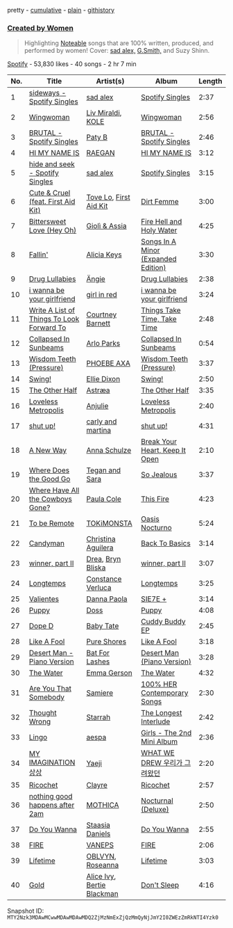 pretty - [cumulative](/playlists/cumulative/37i9dQZF1DX7JO5vzoPTXR.md) - [plain](/playlists/plain/37i9dQZF1DX7JO5vzoPTXR) - [githistory](https://github.githistory.xyz/mackorone/spotify-playlist-archive/blob/main/playlists/plain/37i9dQZF1DX7JO5vzoPTXR)

### [Created by Women](https://open.spotify.com/playlist/37i9dQZF1DX7JO5vzoPTXR)

> Highlighting <a href="http://noteable.spotify.com">Noteable</a> songs that are 100% written, produced, and performed by women! Cover: <a href="https://open.spotify.com/artist/3i8iJVU0mtgzbZsuF1AoJ3?si=PCKf\-xH\_SRCwNZb9GDfoJQ">sad alex,</a> <a href="https://open.spotify.com/artist/5tHkHru8vN2x9R9Y1Pmzvp?si=2wIRxdDVS9GIxMs\-t9mQOQ&nd=1">G.Smith,</a> and Suzy Shinn.

[Spotify](https://open.spotify.com/user/spotify) - 53,830 likes - 40 songs - 2 hr 7 min

| No. | Title | Artist(s) | Album | Length |
|---|---|---|---|---|
| 1 | [sideways \- Spotify Singles](https://open.spotify.com/track/7rI64a9imOPZchFjCKrKMo) | [sad alex](https://open.spotify.com/artist/3i8iJVU0mtgzbZsuF1AoJ3) | [Spotify Singles](https://open.spotify.com/album/3VatuOfSnHjlzPsIk2ZEdZ) | 2:37 |
| 2 | [Wingwoman](https://open.spotify.com/track/0Hhx4yhcOFlRwl8ezjgvdW) | [Liv Miraldi](https://open.spotify.com/artist/3kqX5Myzg59lBJTPZmJTzY), [KOLE](https://open.spotify.com/artist/7qie8FfXQTHp0azRKySWd8) | [Wingwoman](https://open.spotify.com/album/5EB076dHjDLSI27bJw6PMi) | 2:56 |
| 3 | [BRUTAL \- Spotify Singles](https://open.spotify.com/track/5AC90O0tMO4CWUpvrnDnfw) | [Paty B](https://open.spotify.com/artist/6Uj2QB9FBerTdckLZfCzPs) | [BRUTAL \- Spotify Singles](https://open.spotify.com/album/5wp3pD6boCVYnvin1jIBqW) | 2:46 |
| 4 | [HI MY NAME IS](https://open.spotify.com/track/4c9p6pcoc13Rdw84HdHzoS) | [RAEGAN](https://open.spotify.com/artist/2nB2BHirpyBx2sJc4QKfwz) | [HI MY NAME IS](https://open.spotify.com/album/3FWYRNLRnd8wTRrrQovq2K) | 3:12 |
| 5 | [hide and seek \- Spotify Singles](https://open.spotify.com/track/1Tdwor7XIfNx4K5PlNOfbj) | [sad alex](https://open.spotify.com/artist/3i8iJVU0mtgzbZsuF1AoJ3) | [Spotify Singles](https://open.spotify.com/album/3VatuOfSnHjlzPsIk2ZEdZ) | 3:15 |
| 6 | [Cute & Cruel \(feat\. First Aid Kit\)](https://open.spotify.com/track/3DINd29wTWdZEiH7JS0G0W) | [Tove Lo](https://open.spotify.com/artist/4NHQUGzhtTLFvgF5SZesLK), [First Aid Kit](https://open.spotify.com/artist/21egYD1eInY6bGFcniCRT1) | [Dirt Femme](https://open.spotify.com/album/3755MjOhMsW1I9u9mh3xPF) | 3:00 |
| 7 | [Bittersweet Love \(Hey Oh\)](https://open.spotify.com/track/0RVKiAxra7NF8dCugGfYWu) | [Giolì & Assia](https://open.spotify.com/artist/6mM9a86Nrw0y7f9MaJGbpU) | [Fire Hell and Holy Water](https://open.spotify.com/album/0ZTKj2OdsF2gI2npmAADAQ) | 4:25 |
| 8 | [Fallin'](https://open.spotify.com/track/3unsLiH5FXmaDWtT5Imolu) | [Alicia Keys](https://open.spotify.com/artist/3DiDSECUqqY1AuBP8qtaIa) | [Songs In A Minor \(Expanded Edition\)](https://open.spotify.com/album/1SLgJeTdzDAJLcDyQqoWnu) | 3:30 |
| 9 | [Drug Lullabies](https://open.spotify.com/track/0crvkhNhggZSOKgR0q8GKk) | [Ängie](https://open.spotify.com/artist/3pgtze01npIBY3DCDD5flw) | [Drug Lullabies](https://open.spotify.com/album/4HorkGQJ8fYcwMsF8rfm4P) | 2:38 |
| 10 | [i wanna be your girlfriend](https://open.spotify.com/track/5PjdC2gMATetx5xdnwGUu7) | [girl in red](https://open.spotify.com/artist/3uwAm6vQy7kWPS2bciKWx9) | [i wanna be your girlfriend](https://open.spotify.com/album/14cEutEbb3i2vDp3ZopdJf) | 3:24 |
| 11 | [Write A List of Things To Look Forward To](https://open.spotify.com/track/5MI8umTu0luQ4wQPm87adK) | [Courtney Barnett](https://open.spotify.com/artist/4OOlG5eBXSkSAAEeKjJb5Y) | [Things Take Time, Take Time](https://open.spotify.com/album/3InSvUCYvJ5XWg6PegGNCv) | 2:48 |
| 12 | [Collapsed In Sunbeams](https://open.spotify.com/track/6mX9vCy6Mie9QBlSpa7AGp) | [Arlo Parks](https://open.spotify.com/artist/4kIwETcbpuFgRukE8o7Opx) | [Collapsed In Sunbeams](https://open.spotify.com/album/42joEEymK7EIHODfNB4yug) | 0:54 |
| 13 | [Wisdom Teeth \(Pressure\)](https://open.spotify.com/track/0hlw0nX72NsfvxW65IHo4H) | [PHOEBE AXA](https://open.spotify.com/artist/0bqSQqtFaTv208uFybOlPv) | [Wisdom Teeth \(Pressure\)](https://open.spotify.com/album/1LEoTYcHLxUFDDMlHAOcl3) | 3:37 |
| 14 | [Swing!](https://open.spotify.com/track/6As82n96RAwuoR9Y69N0EB) | [Ellie Dixon](https://open.spotify.com/artist/4mvJltDSlBawXCZhq6NAso) | [Swing!](https://open.spotify.com/album/3LrxGxVT1ScQcKHkPHjzuD) | 2:50 |
| 15 | [The Other Half](https://open.spotify.com/track/5y0zyLUouDOQPLODwsaRE1) | [Astræa](https://open.spotify.com/artist/799p2CSGw9GjO2X5pAB3ZH) | [The Other Half](https://open.spotify.com/album/2Ucyip2WdtO9T37bjpcIRD) | 3:35 |
| 16 | [Loveless Metropolis](https://open.spotify.com/track/1sH4YEL45jzIDrGMQfTBeG) | [Anjulie](https://open.spotify.com/artist/4DTbdShHu2RPYEEMUp2XWV) | [Loveless Metropolis](https://open.spotify.com/album/0c8hYTbIVy5IbTix4R4r0R) | 2:40 |
| 17 | [shut up!](https://open.spotify.com/track/0XuYhYm3heLcyLw8U2oLL5) | [carly and martina](https://open.spotify.com/artist/7D7UTmb1NyT7aOyi3nw1Uz) | [shut up!](https://open.spotify.com/album/03LXoz92n7O3C8ASWsYWzR) | 4:31 |
| 18 | [A New Way](https://open.spotify.com/track/0xKXW1Ao5w3c5hVoPPZ4V6) | [Anna Schulze](https://open.spotify.com/artist/2BvQMHekTHeLPFBmXMYeR8) | [Break Your Heart, Keep It Open](https://open.spotify.com/album/0UUvYzhW5L7NdjSbF9rTW0) | 2:10 |
| 19 | [Where Does the Good Go](https://open.spotify.com/track/0L7QCEXQBDAtEyK1x72Sw0) | [Tegan and Sara](https://open.spotify.com/artist/5e1BZulIiYWPRm8yogwUYH) | [So Jealous](https://open.spotify.com/album/2yNhqBKfZPzrxRJqGMbSz9) | 3:37 |
| 20 | [Where Have All the Cowboys Gone?](https://open.spotify.com/track/2ck13qfgRZ1msyEJlDqzvk) | [Paula Cole](https://open.spotify.com/artist/08DLZqQd6XDAVteF9nSEJ1) | [This Fire](https://open.spotify.com/album/5cUiPJUUMfNQr0ELSDGscs) | 4:23 |
| 21 | [To be Remote](https://open.spotify.com/track/5H8UXv6QKr8qHWZ9DAGiUL) | [TOKiMONSTA](https://open.spotify.com/artist/3VwKSHAfgzV1DOHV0aANCI) | [Oasis Nocturno](https://open.spotify.com/album/50vgSpF6a7VAOUj9XRR2H1) | 5:24 |
| 22 | [Candyman](https://open.spotify.com/track/5lUTzPuiloBHm1qEaJcJfF) | [Christina Aguilera](https://open.spotify.com/artist/1l7ZsJRRS8wlW3WfJfPfNS) | [Back To Basics](https://open.spotify.com/album/0zRJsgzHZUUdk8Rjk6Segd) | 3:14 |
| 23 | [winner, part II](https://open.spotify.com/track/5Ra8WcMrLFQRW9OdsCyoTH) | [Drea](https://open.spotify.com/artist/5y8t1h8bv3Rpj4nRiGkgXz), [Bryn Bliska](https://open.spotify.com/artist/1Ww2WsgV84jbSEJoc63QSS) | [winner, part II](https://open.spotify.com/album/086R3VgEhWJSSL4qGMzCXG) | 3:07 |
| 24 | [Longtemps](https://open.spotify.com/track/4zknJSVJSOg901ZhJKiHlV) | [Constance Verluca](https://open.spotify.com/artist/3U5KQH9JnodfSh729oOKgq) | [Longtemps](https://open.spotify.com/album/5c5n91kp1qmh2DUp9p56jT) | 3:25 |
| 25 | [Valientes](https://open.spotify.com/track/7Fyobg4Z7w4IWA36f8Sx0G) | [Danna Paola](https://open.spotify.com/artist/5xSx2FM8mQnrfgM1QsHniB) | [SIE7E +](https://open.spotify.com/album/5LIIJcPOYm4G4mFw9ydeBE) | 3:14 |
| 26 | [Puppy](https://open.spotify.com/track/6h7WnYtD8BTlRwCqrfFxly) | [Doss](https://open.spotify.com/artist/7bQLFALIEawxhkyFiiLVhM) | [Puppy](https://open.spotify.com/album/1aSB8LZ9XAzTkAHOWG60yn) | 4:08 |
| 27 | [Dope D](https://open.spotify.com/track/0LPv6AumQeEm0ZyszcpAoI) | [Baby Tate](https://open.spotify.com/artist/3IJ21966TwNZI24MwZHMu4) | [Cuddy Buddy EP](https://open.spotify.com/album/081nQqpKd5T7hU2cQ79xhC) | 2:45 |
| 28 | [Like A Fool](https://open.spotify.com/track/130pX7rTs7TPoHDrQun3y0) | [Pure Shores](https://open.spotify.com/artist/42CdKQR7lo8cgIyufa0DQr) | [Like A Fool](https://open.spotify.com/album/2TxH5QTQr8eQuKQ2xRPh91) | 3:18 |
| 29 | [Desert Man \- Piano Version](https://open.spotify.com/track/5PbH4oB3MK6khwE9tBcrJf) | [Bat For Lashes](https://open.spotify.com/artist/6l77PmL5iuEEcYjGl8K6s7) | [Desert Man \(Piano Version\)](https://open.spotify.com/album/4HTYKRgFXPblODKK54U9Qv) | 3:28 |
| 30 | [The Water](https://open.spotify.com/track/4Hk2dr9nz9I47ycNmizOAW) | [Emma Gerson](https://open.spotify.com/artist/6fdclqjSC1tdBYTqU8i7TT) | [The Water](https://open.spotify.com/album/6T5xiH1goTpHdDrUbZe400) | 4:32 |
| 31 | [Are You That Somebody](https://open.spotify.com/track/6yghcnvYxOFAoz2i0Kttmp) | [Samiere](https://open.spotify.com/artist/4KMbziFBZXfV82kIfJywWJ) | [100% HER Contemporary Songs](https://open.spotify.com/album/3dhsJaOxFtezDOVzPoLRkY) | 2:30 |
| 32 | [Thought Wrong](https://open.spotify.com/track/7dsnmZCwJDgptq8gH6N7xP) | [Starrah](https://open.spotify.com/artist/6DpWtzfwV8fcwP6fXckDVu) | [The Longest Interlude](https://open.spotify.com/album/7pec82DONDwfIeTXJAnFys) | 2:42 |
| 33 | [Lingo](https://open.spotify.com/track/3tB10LUdisNWISpLw5gPCk) | [aespa](https://open.spotify.com/artist/6YVMFz59CuY7ngCxTxjpxE) | [Girls \- The 2nd Mini Album](https://open.spotify.com/album/4w1dbvUy1crv0knXQvcSeY) | 2:36 |
| 34 | [MY IMAGINATION 상상](https://open.spotify.com/track/2WWtQEsjxl7cVKx352Z40D) | [Yaeji](https://open.spotify.com/artist/2RqrWplViWHSGLzlhmDcbt) | [WHAT WE DREW 우리가 그려왔던](https://open.spotify.com/album/2WCnWcLzQj6nXIdJNeVUjM) | 2:20 |
| 35 | [Ricochet](https://open.spotify.com/track/0cbYbpmZ0VP2DwxaDQwBER) | [Clayre](https://open.spotify.com/artist/0MUz7kTqWwA0XjWIOLIiuv) | [Ricochet](https://open.spotify.com/album/4HmtHgR1KYxoOdxkeKKWIT) | 2:57 |
| 36 | [nothing good happens after 2am](https://open.spotify.com/track/36yiFgjl9mvSgLWjwv0DS7) | [MOTHICA](https://open.spotify.com/artist/1JhiIIXT9DWqEU3BYFZwGA) | [Nocturnal \(Deluxe\)](https://open.spotify.com/album/3lsu0Vp20MZEsHdTDE6G8I) | 2:50 |
| 37 | [Do You Wanna](https://open.spotify.com/track/57R8c5G1hnjCFNUHgdiFfC) | [Staasia Daniels](https://open.spotify.com/artist/0VLvev050tpAMCM7FeVZ0n) | [Do You Wanna](https://open.spotify.com/album/07qWqYUaNoD3bUqJfd8K9o) | 2:55 |
| 38 | [FIRE](https://open.spotify.com/track/0JfQtY3Xa27O0Fq1V8uxii) | [VANEPS](https://open.spotify.com/artist/1s5AHwTpXKCc4y7UN1kqyh) | [FIRE](https://open.spotify.com/album/6SqISYcJJOxLev3vpSUyh8) | 2:06 |
| 39 | [Lifetime](https://open.spotify.com/track/3apU7oAtxowTACEEidRrSd) | [OBLVYN](https://open.spotify.com/artist/6K47OYDcLTBRebTJGDtedF), [Roseanna](https://open.spotify.com/artist/3dEerTuAiYw5ZgMEtlTM5s) | [Lifetime](https://open.spotify.com/album/7IGiVdIK9PNhm0Tl6Lmtwq) | 3:03 |
| 40 | [Gold](https://open.spotify.com/track/2fQaUUcEQBt4mDjuedP0va) | [Alice Ivy](https://open.spotify.com/artist/5hJy2vZbK50JNuVK6pvVR2), [Bertie Blackman](https://open.spotify.com/artist/667PRpjUWWwm45prjd14SD) | [Don't Sleep](https://open.spotify.com/album/71vXspFj2kT6IQn1IuNpEd) | 4:16 |

Snapshot ID: `MTY2Nzk3MDAwMCwwMDAwMDAwMDQ2ZjMzNmExZjQzMmQyNjJmY2I0ZWEzZmRkNTI4Yzk0`
